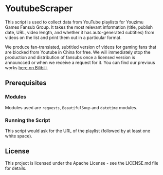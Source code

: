 # YoutubeScraper
 This script is used to collect data from YouTube playlists for Youzimu Games Fansub Group. It takes the most relevant information (title, publish date, URL, video length, and whether it has auto-generated subtitles) from videos on the list and print them out in a particular format.
 
 We produce fan-translated, subtitled version of videos for gaming fans that are blocked from Youtube in China for free. We will immediately stop the production and distribution of fansubs once a licensed version is announcced or when we receive a request for it. You can find our previous works [here on Bilibili](https://space.bilibili.com/361724886?from=search&seid=25339028138531520). 
 
 ## Prerequisites
 
 ### Modules
 
 Modules used are `requests`, `BeautifulSoup` and `datetime` modules.
 
 ### Running the Script
 
 This script would ask for the URL of the playlist (followed by at least one white space).
 
 ## License
 
 This project is licensed under the Apache License - see the LICENSE.md file for details.
